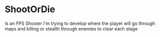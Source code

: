 # ShootOrDie
Is an FPS Shooter I'm trying to develop where the player will go through maps and killing or stealth through enemies to clear each stage
